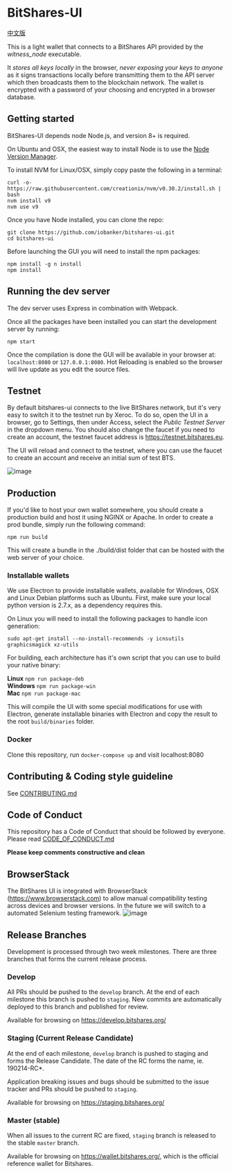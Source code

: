 BitShares-UI
============
[中文版](README_zh.md)

This is a light wallet that connects to a BitShares API provided by the *witness_node* executable.

It *stores all keys locally* in the browser, *never exposing your keys to anyone* as it signs transactions locally before transmitting them to the API server which then broadcasts them to the blockchain network. The wallet is encrypted with a password of your choosing and encrypted in a browser database.

## Getting started

BitShares-UI depends node Node.js, and version 8+ is required.

On Ubuntu and OSX, the easiest way to install Node is to use the [Node Version Manager](https://github.com/creationix/nvm).

To install NVM for Linux/OSX, simply copy paste the following in a terminal:

```
curl -o- https://raw.githubusercontent.com/creationix/nvm/v0.30.2/install.sh | bash
nvm install v9
nvm use v9
```

Once you have Node installed, you can clone the repo:

```
git clone https://github.com/iobanker/bitshares-ui.git
cd bitshares-ui
```

Before launching the GUI you will need to install the npm packages:

```
npm install -g n install
npm install
```

## Running the dev server

The dev server uses Express in combination with Webpack.

Once all the packages have been installed you can start the development server by running:

```
npm start
```

Once the compilation is done the GUI will be available in your browser at: `localhost:8080` or `127.0.0.1:8080`. Hot Reloading is enabled so the browser will live update as you edit the source files.


## Testnet
By default bitshares-ui connects to the live BitShares network, but it's very easy to switch it to the testnet run by Xeroc. To do so, open the UI in a browser, go to Settings, then under Access, select the *Public Testnet Server* in the dropdown menu. You should also change the faucet if you need to create an account, the testnet faucet address is https://testnet.bitshares.eu.

The UI will reload and connect to the testnet, where you can use the faucet to create an account and receive an initial sum of test BTS.

![image](https://cloud.githubusercontent.com/assets/6890015/22055747/f8e15e68-dd5c-11e6-84cd-692749b578d8.png)

## Production
If you'd like to host your own wallet somewhere, you should create a production build and host it using NGINX or Apache. In order to create a prod bundle, simply run the following command:

```
npm run build
```
This will create a bundle in the ./build/dist folder that can be hosted with the web server of your choice.


### Installable wallets
We use Electron to provide installable wallets, available for Windows, OSX and Linux Debian platforms such as Ubuntu. First, make sure your local python version is 2.7.x, as a dependency requires this.

On Linux you will need to install the following packages to handle icon generation:

`sudo apt-get install --no-install-recommends -y icnsutils graphicsmagick xz-utils`

For building, each architecture has it's own script that you can use to build your native binary:

__Linux__
`npm run package-deb`  
__Windows__
`npm run package-win`  
__Mac__
`npm run package-mac`  

This will compile the UI with some special modifications for use with Electron, generate installable binaries with Electron and copy the result to the root `build/binaries` folder.


### Docker

Clone this repository, run `docker-compose up` and visit localhost:8080


## Contributing & Coding style guideline
See [CONTRIBUTING.md](CONTRIBUTING.md)

## Code of Conduct
This repository has a Code of Conduct that should be followed by everyone. 
Please read [CODE_OF_CONDUCT.md](CODE_OF_CONDUCT.md)

**Please keep comments constructive and clean**

## BrowserStack 

The BitShares UI is integrated with BrowserStack (https://www.browserstack.com) to allow manual compatibility testing across devices and browser versions. In the future we will switch to a automated Selenium testing framework.
![image](https://user-images.githubusercontent.com/33128181/48697885-05f8d880-ebe6-11e8-95a2-d87516cbb3d9.png)

## Release Branches
Development is processed through two week milestones.
There are three branches that forms the current release process.

### Develop
All PRs should be pushed to the `develop` branch. At the end of each milestone this branch is pushed to `staging`.
New commits are automatically deployed to this branch and published for review.

Available for browsing on https://develop.bitshares.org/

### Staging (Current Release Candidate)
At the end of each milestone, `develop` branch is pushed to staging and forms the Release Candidate. The date of the RC forms the name, ie. 190214-RC*.

Application breaking issues and bugs should be submitted to the issue tracker and PRs should be pushed to `staging`.

Available for browsing on https://staging.bitshares.org/

### Master (stable)
When all issues to the current RC are fixed, `staging` branch is released to the stable `master` branch.

Available for browsing on https://wallet.bitshares.org/, which is the official reference wallet for Bitshares.
